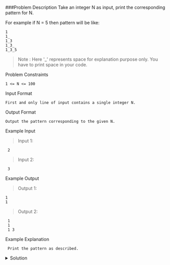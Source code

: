 ###Problem Description
Take an integer N as input, print the corresponding pattern for N.

For example if N = 5 then pattern will be like:
```
1
1_
1_3
1_3_
1_3_5
```

>Note : Here '_' represents space for explanation purpose only. You have to print space in your code.


Problem Constraints
```
1 <= N <= 100
```


Input Format
```
First and only line of input contains a single integer N.
```


Output Format
```
Output the pattern corresponding to the given N.
```


Example Input
>Input 1:
```
 2
```

>Input 2:
```
 3
```

Example Output

>Output 1:
```
1
1 
```

>Output 2:
```
 1
 1 
 1 3
```

Example Explanation
```
 Print the pattern as described.
```

<details>
  <summary>Solution</summary>
    Solution is not yet added!
